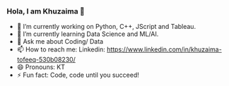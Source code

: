 ### Hola, I am Khuzaima 👋

- 🔭 I’m currently working on Python, C++, JScript and Tableau.
- 🌱 I’m currently learning Data Science and ML/AI.
- 💬 Ask me about Coding/ Data
- 📫 How to reach me: Linkedin: https://www.linkedin.com/in/khuzaima-tofeeq-530b08230/
- 😄 Pronouns: KT
- ⚡ Fun fact: Code, code until you succeed!

